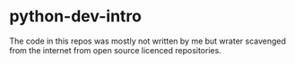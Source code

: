 # python-dev-intro

The code in this repos was mostly not written by me but wrater scavenged from the internet from open source licenced repositories.
